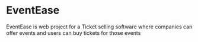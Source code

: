 # EventEase
EventEase is web project for a Ticket selling software where companies can offer events and users can buy tickets for those events
